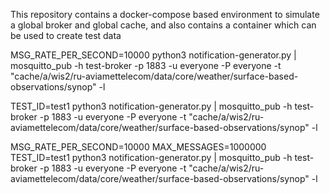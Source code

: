 This repository contains a docker-compose based environment to simulate a global broker and global cache, and also contains a container which can be used to create test data


MSG_RATE_PER_SECOND=10000 python3 notification-generator.py | mosquitto_pub -h test-broker -p 1883 -u everyone -P everyone -t "cache/a/wis2/ru-aviamettelecom/data/core/weather/surface-based-observations/synop" -l


TEST_ID=test1 python3 notification-generator.py | mosquitto_pub -h test-broker -p 1883 -u everyone -P everyone -t "cache/a/wis2/ru-aviamettelecom/data/core/weather/surface-based-observations/synop" -l


MSG_RATE_PER_SECOND=10000 MAX_MESSAGES=1000000 TEST_ID=test1 python3 notification-generator.py | mosquitto_pub -h test-broker -p 1883 -u everyone -P everyone -t "cache/a/wis2/ru-aviamettelecom/data/core/weather/surface-based-observations/synop" -l